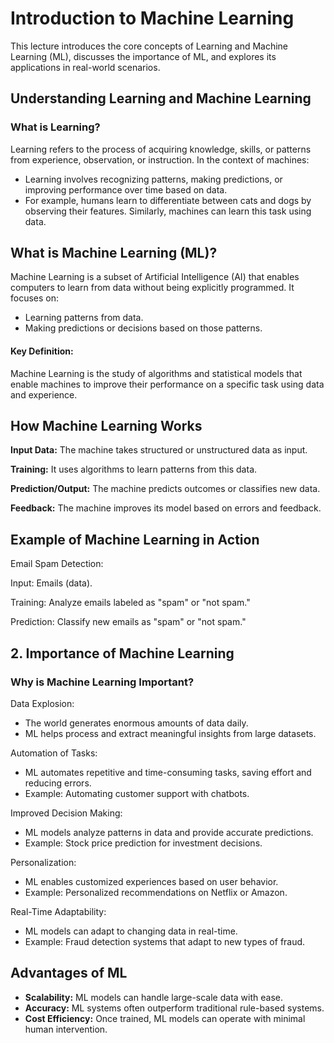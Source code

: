 # Introduction to Machine Learning

This lecture introduces the core concepts of Learning and Machine Learning (ML), discusses the importance of ML, and explores its applications in real-world scenarios.

## Understanding Learning and Machine Learning

### What is Learning?

Learning refers to the process of acquiring knowledge, skills, or patterns from experience, observation, or instruction. In the context of machines:

- Learning involves recognizing patterns, making predictions, or improving performance over time based on data.
- For example, humans learn to differentiate between cats and dogs by observing their features. Similarly, machines can learn this task using 
        data.

## What is Machine Learning (ML)?

Machine Learning is a subset of Artificial Intelligence (AI) that enables computers to learn from data without being explicitly programmed. It focuses on:

- Learning patterns from data.
- Making predictions or decisions based on those patterns.
  
#### Key Definition:

Machine Learning is the study of algorithms and statistical models that enable machines to improve their performance on a specific task using data and experience.

## How  Machine Learning Works

**Input Data:** The machine takes structured or unstructured data as input.

**Training:** It uses algorithms to learn patterns from this data.

**Prediction/Output:** The machine predicts outcomes or classifies new data.

**Feedback:** The machine improves its model based on errors and feedback.

## Example of Machine Learning in Action

Email Spam Detection:

Input: Emails (data).

Training: Analyze emails labeled as "spam" or "not spam."

Prediction: Classify new emails as "spam" or "not spam."

## 2. Importance of Machine Learning

### Why is Machine Learning Important?

Data Explosion:

- The world generates enormous amounts of data daily.
- ML helps process and extract meaningful insights from large datasets.

Automation of Tasks:

- ML automates repetitive and time-consuming tasks, saving effort and reducing errors.
- Example: Automating customer support with chatbots.
  
Improved Decision Making:

- ML models analyze patterns in data and provide accurate predictions.
- Example: Stock price prediction for investment decisions.
  
Personalization:

- ML enables customized experiences based on user behavior.
- Example: Personalized recommendations on Netflix or Amazon.
  
Real-Time Adaptability:

- ML models can adapt to changing data in real-time.
- Example: Fraud detection systems that adapt to new types of fraud.

## Advantages of ML

- **Scalability:** ML models can handle large-scale data with ease.
- **Accuracy:** ML systems often outperform traditional rule-based systems.
- **Cost Efficiency:** Once trained, ML models can operate with minimal human intervention.
